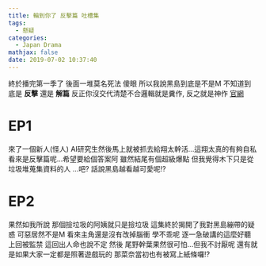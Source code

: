 ```yaml
---
title: 輪到你了 反擊篇 吐槽集
tags:
  - 懸疑
categories:
  - Japan Drama
mathjax: false
date: 2019-07-02 10:37:40
---
```


終於播完第一季了 後面一堆莫名死法 傻眼
所以我說黑島到底是不是M
不知道到底是 **反擊** 還是 **解篇**
反正你沒交代清楚不合邏輯就是糞作, 反之就是神作
[官網](https://www.ntv.co.jp/anaban/)
<!--more-->

# EP1
來了一個新人(怪人) AI研究生然後馬上就被抓去給翔太幹活...這翔太真的有夠自私
看來是反擊篇呢...希望要給個答案阿 雖然結尾有個超級爆點 但我覺得木下只是從垃圾堆蒐集資料的人 ...吧?
話說黑島越看越可愛呢!?

# EP2
果然如我所說 那個撿垃圾的阿姨就只是撿垃圾
這集終於揭開了我對黑島繃帶的疑惑 可惡居然不是M
看來主角還是沒有改掉腦衝 學不乖呢 逐一急破講的這麼好聽 上回被監禁 這回出人命也說不定
然後 尾野幹葉果然很可怕...但我不討厭呢
還有就是如果大家一定都是照著遊戲玩的 那菜奈當初也有被寫上紙條囉!?
